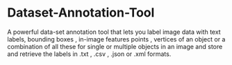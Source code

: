 # Dataset-Annotation-Tool
A powerful data-set annotation tool that lets you label image data with text labels, bounding boxes , in-image features points , vertices of an object or a combination of all these for single or multiple objects in an image and store and retrieve the labels in .txt , .csv , .json or .xml formats.
